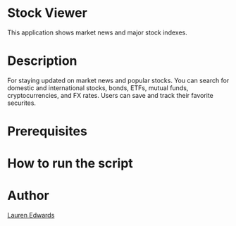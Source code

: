 # Stock Viewer

This application shows market news and major stock indexes.

# Description

For staying updated on market news and popular stocks. You can search for domestic and international stocks, bonds, ETFs, mutual funds, cryptocurrencies, and FX rates. Users can save and track their favorite securites.

# Prerequisites


# How to run the script

# Author

[Lauren Edwards](https://github.com/Laurens-GitHub)
